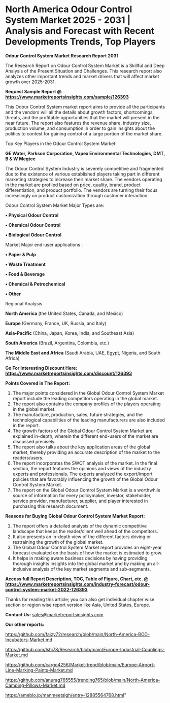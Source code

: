 # North America Odour Control System Market 2025 - 2031 | Analysis and Forecast with Recent Developments Trends, Top Players

<strong>Odour Control System Market Research Report 2031</strong>

The Research Report on Odour Control System Market is a Skillful and Deep Analysis of the Present Situation and Challenges. This research report also analyzes other important trends and market drivers that will affect market growth over 2025-2031.

<strong>Request Sample Report @ <a href=https://www.marketreportsinsights.com/sample/126393>https://www.marketreportsinsights.com/sample/126393</a></strong>

This Odour Control System market report aims to provide all the participants and the vendors will all the details about growth factors, shortcomings, threats, and the profitable opportunities that the market will present in the near future. The report also features the revenue share, industry size, production volume, and consumption in order to gain insights about the politics to contest for gaining control of a large portion of the market share.

Top Key Players in the Odour Control System Market:

<strong>GE Water, Parkson Corporation, Vapex Environmental Technologies, DMT, B & W Megtec</strong>

The Odour Control System Industry is severely competitive and fragmented due to the existence of various established players taking part in different marketing strategies to increase their market share. The vendors operating in the market are profiled based on price, quality, brand, product differentiation, and product portfolio. The vendors are turning their focus increasingly on product customization through customer interaction.

Odour Control System Market Major Types are:

<strong>• Physical Odour Control

• Chemical Odour Control

• Biological Odour Control</strong>

Market Major end-user applications :

<strong>• Paper & Pulp

• Waste Treatment

• Food & Beverage

• Chemical & Petrochemical

• Other</strong>

Regional Analysis

</u><strong><b>North America</b></strong> (the United States, Canada, and Mexico)

<strong><b>Europe </b></strong>(Germany, France, UK, Russia, and Italy)

<strong><b>Asia-Pacific</b></strong> (China, Japan, Korea, India, and Southeast Asia)

<strong><b>South America</b></strong> (Brazil, Argentina, Colombia, etc.)

<strong><b>The Middle East and Africa</b></strong> (Saudi Arabia, UAE, Egypt, Nigeria, and South Africa)

<strong>Go For Interesting Discount Here: <a href=https://www.marketreportsinsights.com/discount/126393>https://www.marketreportsinsights.com/discount/126393</a></strong>

<strong>Points Covered in The Report:</strong>
<ol>
  <li>The major points considered in the Global Odour Control System Market report include the leading competitors operating in the global market.</li>
  <li>The report also contains the company profiles of the players operating in the global market.</li>
  <li>The manufacture, production, sales, future strategies, and the technological capabilities of the leading manufacturers are also included in the report.</li>
  <li>The growth factors of the Global Odour Control System Market are explained in-depth, wherein the different end-users of the market are discussed precisely.</li>
  <li>The report also talks about the key application areas of the global market, thereby providing an accurate description of the market to the readers/users.</li>
  <li>The report incorporates the SWOT analysis of the market. In the final section, the report features the opinions and views of the industry experts and professionals. The experts analyzed the export/import policies that are favorably influencing the growth of the Global Odour Control System Market.</li>
  <li>The report on the Global Odour Control System Market is a worthwhile source of information for every policymaker, investor, stakeholder, service provider, manufacturer, supplier, and player interested in purchasing this research document.</li>
</ol>
<strong>Reasons for Buying Global Odour Control System Market Report:</strong>

<ol>
  <li>The report offers a detailed analysis of the dynamic competitive landscape that keeps the reader/client well ahead of the competitors.</li>
  <li>It also presents an in-depth view of the different factors driving or restraining the growth of the global market.</li>
  <li>The Global Odour Control System Market report provides an eight-year forecast evaluated on the basis of how the market is estimated to grow.</li>
  <li>It helps in making aware business decisions by having providing thorough insights insights into the global market and by making an all-inclusive analysis of the key market segments and sub-segments.</li>
</ol>
<strong>Access full Report Description, TOC, Table of Figure, Chart, etc. @ <a href=https://www.marketreportsinsights.com/industry-forecast/odour-control-system-market-2022-126393>https://www.marketreportsinsights.com/industry-forecast/odour-control-system-market-2022-126393</a></strong>


Thanks for reading this article; you can also get individual chapter wise section or region wise report version like Asia, United States, Europe.

<strong>Contact Us:</strong>
sales@marketreportsinsights.com

<strong>Our other reports:</strong>

<a href=https://github.com/faizy72/research/blob/main/North-America-BOD-Incubators-Market.md>https://github.com/faizy72/research/blob/main/North-America-BOD-Incubators-Market.md</a>

<a href=https://github.com/Ishi78/Research/blob/main/Europe-Industrial-Couplings-Market.md>https://github.com/Ishi78/Research/blob/main/Europe-Industrial-Couplings-Market.md</a>

<a href=https://github.com/cargo4256/Market-trend/blob/main/Europe-Airport-Line-Marking-Paints-Market.md>https://github.com/cargo4256/Market-trend/blob/main/Europe-Airport-Line-Marking-Paints-Market.md</a>

<a href=https://github.com/anurag765555/trending765/blob/main/North-America-Camping-Pillows-Market.md>https://github.com/anurag765555/trending765/blob/main/North-America-Camping-Pillows-Market.md</a>

<a href=https://ameblo.jp/manmeetsigh/entry-12885564768.html>https://ameblo.jp/manmeetsigh/entry-12885564768.html</a>"
